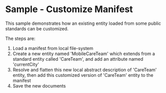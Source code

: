 # Sample - Customize Manifest

This sample demonstrates how an existing entity loaded from some public standards can be customized.

The steps are:
  1. Load a manifest from local file-system
  2. Create a new entity named 'MobileCareTeam' which extends from a standard entity called 'CareTeam', and add an attribute named 'currentCity'
  3. Resolve and flatten this new local abstract description of 'CareTeam' entity, then add this customized version of 'CareTeam' entity to the manifest
  4. Save the new documents
